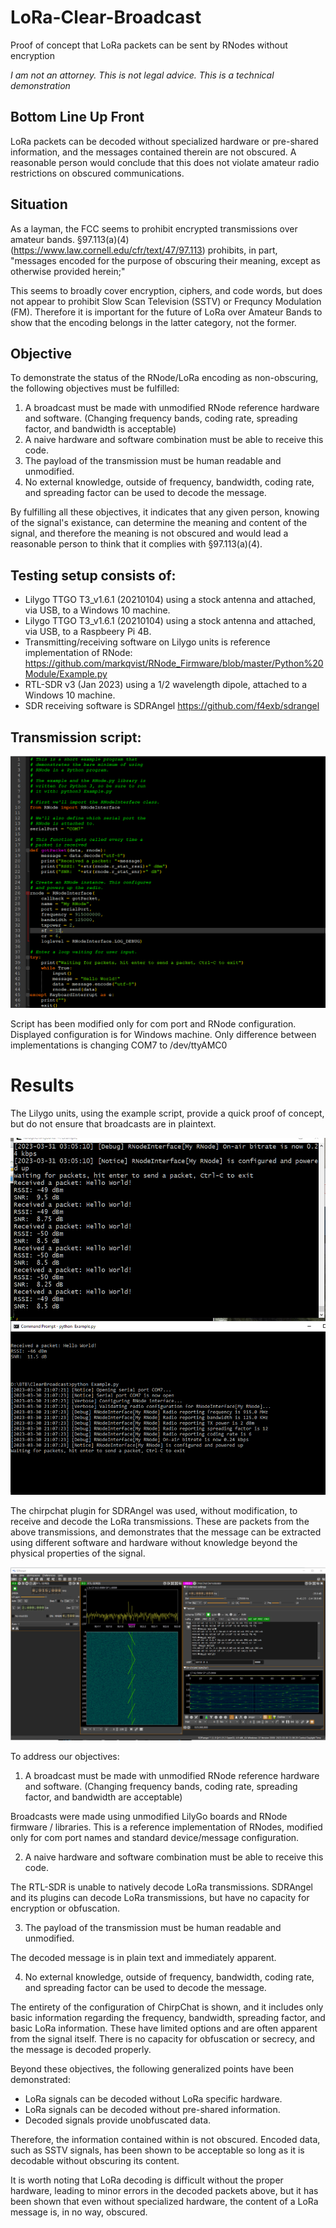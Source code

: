 # LoRa-Clear-Broadcast
Proof of concept that LoRa packets can be sent by RNodes without encryption

*I am not an attorney. This is not legal advice. This is a technical demonstration*

## Bottom Line Up Front

LoRa packets can be decoded without specialized hardware or pre-shared information, and the messages contained therein are not obscured. A reasonable person would conclude that this does not violate amateur radio restrictions on obscured communications.

## Situation

As a layman, the FCC seems to prohibit encrypted transmissions over amateur bands. §97.113(a)(4) (https://www.law.cornell.edu/cfr/text/47/97.113) prohibits, in part, "messages encoded for the purpose of obscuring their meaning, except as otherwise provided herein;"

This seems to broadly cover encryption, ciphers, and code words, but does not appear to prohibit Slow Scan Television (SSTV) or Frequncy Modulation (FM). Therefore it is important for the future of LoRa over Amateur Bands to show that the encoding belongs in the latter category, not the former.

## Objective

To demonstrate the status of the RNode/LoRa encoding as non-obscuring, the following objectives must be fulfilled:

1. A broadcast must be made with unmodified RNode reference hardware and software. (Changing frequency bands, coding rate, spreading factor, and bandwidth is acceptable)
3. A naive hardware and software combination must be able to receive this code.
4. The payload of the transmission must be human readable and unmodified.
5. No external knowledge, outside of frequency, bandwidth, coding rate, and spreading factor can be used to decode the message.

By fulfilling all these objectives, it indicates that any given person, knowing of the signal's existance, can determine the meaning and content of the signal, and therefore the meaning is not obscured and would lead a reasonable person to think that it complies with §97.113(a)(4).

## Testing setup consists of:
* Lilygo TTGO T3_v1.6.1 (20210104) using a stock antenna and attached, via USB, to a Windows 10 machine. 
* Lilygo TTGO T3_v1.6.1 (20210104) using a stock antenna and attached, via USB, to a Raspbeery Pi 4B. 
* Transmitting/receiving software on Lilygo units is reference implementation of RNode: https://github.com/markqvist/RNode_Firmware/blob/master/Python%20Module/Example.py
* RTL-SDR v3 (Jan 2023) using a 1/2 wavelength dipole, attached to a Windows 10 machine.
* SDR receiving software is SDRAngel https://github.com/f4exb/sdrangel

## Transmission script:
![](https://github.com/faragher/LoRa-Clear-Broadcast/blob/main/XMit.png)

Script has been modified only for com port and RNode configuration. Displayed configuration is for Windows machine. Only difference between implementations is changing COM7 to /dev/ttyAMC0

# Results

The Lilygo units, using the example script, provide a quick proof of concept, but do not ensure that broadcasts are in plaintext. 

![](https://github.com/faragher/LoRa-Clear-Broadcast/blob/main/LilyGo.png)

The chirpchat plugin for SDRAngel was used, without modification, to receive and decode the LoRa transmissions. These are packets from the above transmissions, and demonstrates that the message can be extracted using different software and hardware without knowledge beyond the physical properties of the signal.

![](https://github.com/faragher/LoRa-Clear-Broadcast/blob/main/SDRAngel.png)

To address our objectives:

1. A broadcast must be made with unmodified RNode reference hardware and software. (Changing frequency bands, coding rate, spreading factor, and bandwidth are acceptable)

Broadcasts were made using unmodified LilyGo boards and RNode firmware / libraries. This is a reference implementation of RNodes, modified only for com port names and standard device/message configuration.

2. A naive hardware and software combination must be able to receive this code.

The RTL-SDR is unable to natively decode LoRa transmissions. SDRAngel and its plugins can decode LoRa transmissions, but have no capacity for encryption or obfuscation. 

3. The payload of the transmission must be human readable and unmodified.

The decoded message is in plain text and immediately apparent.

4. No external knowledge, outside of frequency, bandwidth, coding rate, and spreading factor can be used to decode the message.

The entirety of the configuration of ChirpChat is shown, and it includes only basic information regarding the frequency, bandwidth, spreading factor, and basic LoRa information. These have limited options and are often apparent from the signal itself. There is no capacity for obfuscation or secrecy, and the message is decoded properly.

Beyond these objectives, the following generalized points have been demonstrated:

* LoRa signals can be decoded without LoRa specific hardware.
* LoRa signals can be decoded without pre-shared information.
* Decoded signals provide unobfuscated data.

Therefore, the information contained within is not obscured. Encoded data, such as SSTV signals, has been shown to be acceptable so long as it is decodable without obscuring its content. 

It is worth noting that LoRa decoding is difficult without the proper hardware, leading to minor errors in the decoded packets above, but it has been shown that even without specialized hardware, the content of a LoRa message is, in no way, obscured.

